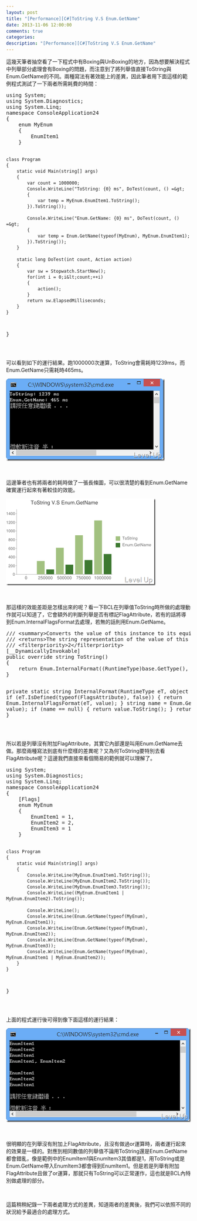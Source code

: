 ```yaml
---
layout: post
title: "[Performance][C#]ToString V.S Enum.GetName"
date: 2013-11-06 12:00:00
comments: true
categories: 
description: "[Performance][C#]ToString V.S Enum.GetName"
---
```

<p>
	這幾天筆者抽空看了一下程式中有Boxing與UnBoxing的地方，因為想要解決程式中列舉部分處理會有Boxing的問題，而注意到了將列舉值直接ToString與Enum.GetName的不同。兩種寫法有著效能上的差異，因此筆者用下面這樣的範例程式測試了一下兩者所需耗費的時間：</p>
<div class="wlWriterSmartContent" id="scid:812469c5-0cb0-4c63-8c15-c81123a09de7:4bc57f67-66b9-4127-bbbc-c396e73635fb" style="float: none; padding-bottom: 0px; padding-top: 0px; padding-left: 0px; margin: 0px; display: inline; padding-right: 0px">
	<pre class="c#" name="code">
using System;
using System.Diagnostics;
using System.Linq;
namespace ConsoleApplication24
{
	enum MyEnum
	{
		EnumItem1
	}

	class Program
	{
		static void Main(string[] args)
		{
			var count = 1000000;
			Console.WriteLine("ToString: {0} ms", DoTest(count, () =&gt;
			{
				var temp = MyEnum.EnumItem1.ToString();
			}).ToString());

			Console.WriteLine("Enum.GetName: {0} ms", DoTest(count, () =&gt;
			{ 
				var temp = Enum.GetName(typeof(MyEnum), MyEnum.EnumItem1);
			}).ToString());
		}

		static long DoTest(int count, Action action)
		{
			var sw = Stopwatch.StartNew();
			for(int i = 0;i&lt;count;++i)
			{
				action();
			}
			return sw.ElapsedMilliseconds;
		}
	}
}
</pre>
</div>
<p>
	 </p>
<p>
	可以看到如下的運行結果。跑1000000次運算，ToString會需耗時1239ms，而Enum.GetName只需耗時465ms。</p>
<p>
	<img alt="image" border="0" height="224" src="\images\posts\4f206954-76cd-41f9-95d2-3bc4f0ae2f86\image_thumb.png" style="border-top: 0px; border-right: 0px; border-bottom: 0px; border-left: 0px" width="433" /></p>
<p>
	 </p>
<p>
	這邊筆者也有將兩者的耗時做了一張長條圖，可以很清楚的看到Enum.GetName確實運行起來有著較佳的效能。</p>
<p>
	<img alt="image" border="0" height="237" src="\images\posts\4f206954-76cd-41f9-95d2-3bc4f0ae2f86\image_thumb_2.png" style="border-top: 0px; border-right: 0px; border-bottom: 0px; border-left: 0px" width="408" /></p>
<p>
	 </p>
<p>
	那這樣的效能差距是怎樣出來的呢？看一下BCL在列舉值ToString時所做的處理動作就可以知道了，它會額外的判斷列舉是否有標記FlagAttribute，若有的話將導到Enum.InternalFlagsFormat去處理，若無的話則用Enum.GetName。</p>
<div class="wlWriterSmartContent" id="scid:812469c5-0cb0-4c63-8c15-c81123a09de7:50da2a23-b76b-448a-b4b9-d87ee34993b2" style="float: none; padding-bottom: 0px; padding-top: 0px; padding-left: 0px; margin: 0px; display: inline; padding-right: 0px">
	<pre class="c" name="code">
/// &lt;summary&gt;Converts the value of this instance to its equivalent string representation.&lt;/summary&gt;
/// &lt;returns&gt;The string representation of the value of this instance.&lt;/returns&gt;
/// &lt;filterpriority&gt;2&lt;/filterpriority&gt;
[__DynamicallyInvokable]
public override string ToString()
{
	return Enum.InternalFormat((RuntimeType)base.GetType(), this.GetValue());
}

private static string InternalFormat(RuntimeType eT, object value)
{
	if (eT.IsDefined(typeof(FlagsAttribute), false))
	{
		return Enum.InternalFlagsFormat(eT, value);
	}
	string name = Enum.GetName(eT, value);
	if (name == null)
	{
		return value.ToString();
	}
	return name;
}</pre>
</div>
<p>
	 </p>
<p>
	所以若是列舉沒有附加FlagAttribute，其實它內部還是叫用Enum.GetName去做。那麼兩種寫法到底有什麼樣的差異呢？又為何ToString要特別去看FlagAttribute呢？這邊我們直接來看個簡易的範例就可以理解了。</p>
<div class="wlWriterSmartContent" id="scid:812469c5-0cb0-4c63-8c15-c81123a09de7:e7d78e1d-8e0c-42db-86dc-015ff9c2146f" style="float: none; padding-bottom: 0px; padding-top: 0px; padding-left: 0px; margin: 0px; display: inline; padding-right: 0px">
	<pre class="c#" name="code">
using System;
using System.Diagnostics;
using System.Linq;
namespace ConsoleApplication24
{
	[Flags]
	enum MyEnum
	{
		EnumItem1 = 1,
		EnumItem2 = 2,
		EnumItem3 = 1		
	}

	class Program
	{
		static void Main(string[] args)
		{
			Console.WriteLine(MyEnum.EnumItem1.ToString());
			Console.WriteLine(MyEnum.EnumItem2.ToString());
			Console.WriteLine(MyEnum.EnumItem3.ToString());
			Console.WriteLine((MyEnum.EnumItem1 | MyEnum.EnumItem2).ToString());

			Console.WriteLine();
			Console.WriteLine(Enum.GetName(typeof(MyEnum), MyEnum.EnumItem1));
			Console.WriteLine(Enum.GetName(typeof(MyEnum), MyEnum.EnumItem2));
			Console.WriteLine(Enum.GetName(typeof(MyEnum), MyEnum.EnumItem3));
			Console.WriteLine(Enum.GetName(typeof(MyEnum), MyEnum.EnumItem1 | MyEnum.EnumItem2));
		}
	}
}</pre>
</div>
<p>
	 </p>
<p>
	上面的程式運行後可得到像下面這樣的運行結果：</p>
<p>
	<img alt="image" border="0" height="256" src="\images\posts\4f206954-76cd-41f9-95d2-3bc4f0ae2f86\image_thumb_1.png" style="border-top: 0px; border-right: 0px; border-bottom: 0px; border-left: 0px" width="529" /></p>
<p>
	 </p>
<p>
	很明顯的在列舉沒有附加上FlagAttribute，且沒有做過or運算時，兩者運行起來的效果是一樣的。對應到相同數值的列舉值不論用ToString還是Enum.GetName都會錯亂，像是範例中的EnumItem1與EnumItem3其值都是1，用ToString或是Enum.GetName帶入EnumItem3都會得到EnumItem1。但是若是列舉有附加FlagAttribute且做了or運算，那就只有ToString可以正常運作，這也就是BCL內特別做處理的部分。</p>
<p>
	 </p>
<p>
	這篇稍稍紀錄一下兩者處理方式的差異，知道兩者的差異後，我們可以依照不同的狀況給予最適合的處理方式。</p>
